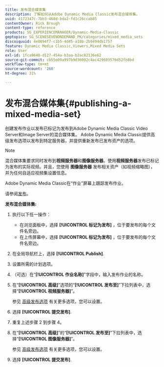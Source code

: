 ```yaml
---
title: 发布混合媒体集
description: 了解如何从Adobe Dynamic Media Classic发布混合媒体集。
uuid: 4172347c-7bb3-468d-bda2-fd1c26ccab85
contentOwner: Rick Brough
content-type: reference
products: SG_EXPERIENCEMANAGER/Dynamic-Media-Classic
geptopics: SG_SCENESEVENONDEMAND_PK/categories/mixed_media_sets
discoiquuid: 4e8694f7-c1b5-4d45-a18b-2b9494db1757
feature: Dynamic Media Classic,Viewers,Mixed Media Sets
role: User
exl-id: 1fca9640-d127-454a-b3aa-b2ac82136e62
source-git-commit: cb55e09a997b9d36002c4ac429603576d52fb8bd
workflow-type: tm+mt
source-wordcount: '260'
ht-degree: 31%

---
```


# 发布混合媒体集{#publishing-a-mixed-media-set}

创建发布作业以发布已标记为发布到Adobe Dynamic Media Classic Video Server和Image Server的混合媒体集。 Adobe Dynamic Media Classic提供高级发布选项以发布到特定服务器，并提供重新发布已发布资产的选项。

>[!NOTE]
>
>混合媒体集要求同时发布到&#x200B;**视频服务器**&#x200B;和&#x200B;**图像服务器**。使用&#x200B;**视频服务器**&#x200B;发布已标记为发布的实际视频。并且，您使用 **图像服务器** 发布相关资产（如视频缩略图），并为任何自适应视频集设置信息。

Adobe Dynamic Media Classic在“作业”屏幕上跟踪发布作业。

请参阅[发布](publishing-files.md#publishing_files)。

<!-- 

Comment Type: remark
Last Modified By: unknown unknown 
Last Modified Date: 

<p>RB: Updated the following steps as per Cynthia email, 11/9/2012, added 11/12/2012</p>

 -->

**发布混合媒体集:**

1. 执行以下任一操作：

   * 在浏览面板中，选择 **[!UICONTROL 标记为发布]** ，位于要发布的每个文件名旁边。
   * 在上传屏幕中，选择 **[!UICONTROL 标记为发布]** ，位于要发布的每个文件名旁边。

1. 在全局导航栏上，选择 **[!UICONTROL Publish]**.
1. 设置所需的计划选项。
1. （可选）在“**[!UICONTROL 作业名称]**”字段中，输入发布作业的名称。
1. 在“**[!UICONTROL 高级]**”选项的“**[!UICONTROL 发布至]**”下拉列表中，选择“**[!UICONTROL 视频服务器]**”。

   参见 [高级发布选项](publishing-files.md#advanced_publish_options) 有关更多选项，您可以设置。

1. 选择 **[!UICONTROL 提交发布]**.
1. 重复上述步骤 2 到步骤 4。
1. 在“**[!UICONTROL 高级]**”的“**[!UICONTROL 发布至]**”下拉列表中，选择“**[!UICONTROL 图像服务器]**”。

   参见 [高级发布选项](publishing-files.md#advanced_publish_options) 有关更多选项，您可以设置。

1. 选择 **[!UICONTROL 提交发布]**.
